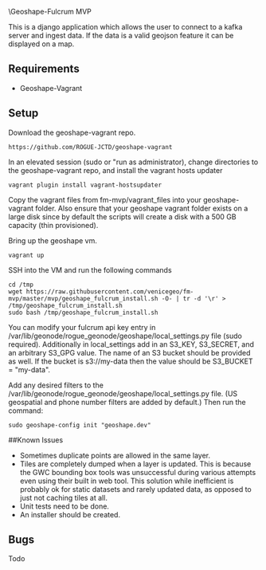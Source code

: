 \Geoshape-Fulcrum MVP

This is a django application which allows the user to connect to a kafka server and ingest data. If the data is a valid geojson feature it can be displayed on a map.

## Requirements

 - Geoshape-Vagrant 
 
## Setup 

Download the geoshape-vagrant repo.
```
https://github.com/ROGUE-JCTD/geoshape-vagrant
```

In an elevated session (sudo or "run as administrator),
change directories to the geoshape-vagrant repo, and install the vagrant hosts updater
```
vagrant plugin install vagrant-hostsupdater
```

Copy the vagrant files from fm-mvp/vagrant_files into your geoshape-vagrant folder.  Also ensure that your geoshape vagrant folder exists on a large disk since by default the scripts will create a disk with a 500 GB capacity (thin provisioned).  

Bring up the geoshape vm.
```
vagrant up
```

SSH into the VM and run the following commands
```
cd /tmp
wget https://raw.githubusercontent.com/venicegeo/fm-mvp/master/mvp/geoshape_fulcrum_install.sh -O- | tr -d '\r' > /tmp/geoshape_fulcrum_install.sh
sudo bash /tmp/geoshape_fulcrum_install.sh
```
You can modify your fulcrum api key entry in /var/lib/geonode/rogue_geonode/geoshape/local_settings.py
 file (sudo required).  Additionally in local_settings add in an S3_KEY, S3_SECRET, and an arbitrary S3_GPG value.  The name of an S3 bucket should be provided as well.  If the bucket is s3://my-data then the value should be S3_BUCKET = "my-data".
 

Add any desired filters to the /var/lib/geonode/rogue_geonode/geoshape/local_settings.py file. (US geospatial and phone number filters are added by default.)
Then run the command:
```
sudo geoshape-config init "geoshape.dev"
```

##Known Issues

- Sometimes duplicate points are allowed in the same layer.
- Tiles are completely dumped when a layer is updated.  This is because the GWC bounding box tools was unsuccessful during various attempts even using their built in web tool.  This solution while inefficient is probably ok for static datasets and rarely updated data, as opposed to just not caching tiles at all.
- Unit tests need to be done.
- An installer should be created.

## Bugs

Todo
